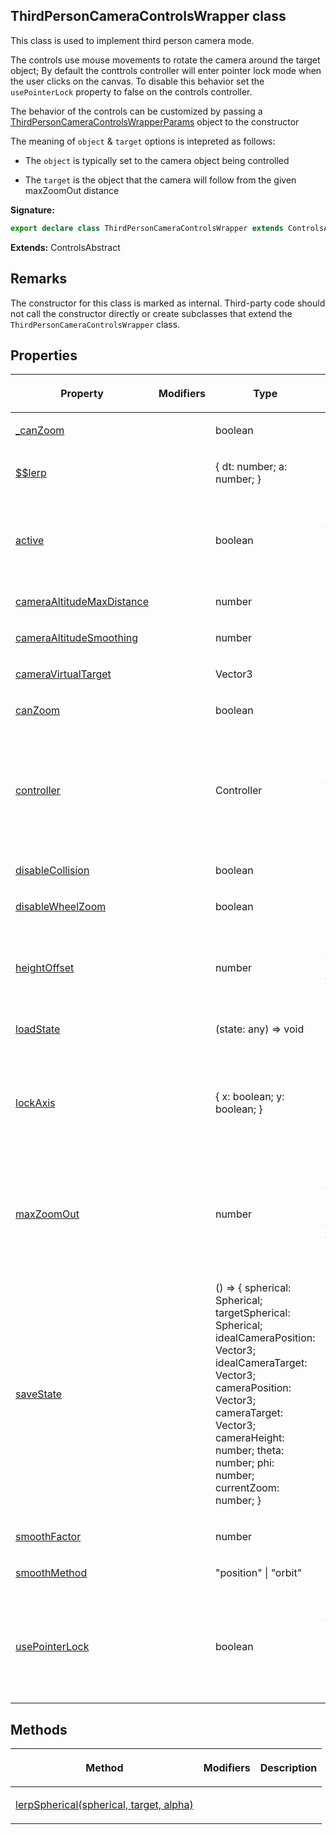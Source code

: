 
## ThirdPersonCameraControlsWrapper class

This class is used to implement third person camera mode.

The controls use mouse movements to rotate the camera around the target object; By default the conttrols controller will enter pointer lock mode when the user clicks on the canvas. To disable this behavior set the `usePointerLock` property to false on the controls controller.

The behavior of the controls can be customized by passing a [ThirdPersonCameraControlsWrapperParams](/reference/thirdpersoncameracontrolswrapperparams.md) object to the constructor

The meaning of `object` &amp; `target` options is intepreted as follows:

- The `object` is typically set to the camera object being controlled

- The `target` is the object that the camera will follow from the given maxZoomOut distance

**Signature:**

```typescript
export declare class ThirdPersonCameraControlsWrapper extends ControlsAbstract 
```
**Extends:** ControlsAbstract

## Remarks

The constructor for this class is marked as internal. Third-party code should not call the constructor directly or create subclasses that extend the `ThirdPersonCameraControlsWrapper` class.

## Properties

<table><thead><tr><th>

Property


</th><th>

Modifiers


</th><th>

Type


</th><th>

Description


</th></tr></thead>
<tbody><tr><td>

[\_canZoom](/reference/thirdpersoncameracontrolswrapper/_canzoom.md)


</td><td>


</td><td>

boolean


</td><td>


</td></tr>
<tr><td>

[$$lerp](/reference/thirdpersoncameracontrolswrapper/__lerp.md)


</td><td>


</td><td>

{ dt: number; a: number; }


</td><td>


</td></tr>
<tr><td>

[active](/reference/thirdpersoncameracontrolswrapper/active.md)


</td><td>


</td><td>

boolean


</td><td>

Returns true if the controls are active, false otherwise


</td></tr>
<tr><td>

[cameraAltitudeMaxDistance](/reference/thirdpersoncameracontrolswrapper/cameraaltitudemaxdistance.md)


</td><td>


</td><td>

number


</td><td>


</td></tr>
<tr><td>

[cameraAltitudeSmoothing](/reference/thirdpersoncameracontrolswrapper/cameraaltitudesmoothing.md)


</td><td>


</td><td>

number


</td><td>


</td></tr>
<tr><td>

[cameraVirtualTarget](/reference/thirdpersoncameracontrolswrapper/cameravirtualtarget.md)


</td><td>


</td><td>

Vector3


</td><td>


</td></tr>
<tr><td>

[canZoom](/reference/thirdpersoncameracontrolswrapper/canzoom.md)


</td><td>


</td><td>

boolean


</td><td>


</td></tr>
<tr><td>

[controller](/reference/thirdpersoncameracontrolswrapper/controller.md)


</td><td>


</td><td>

Controller


</td><td>

The controller used to translate mouse movements into camera rotations


</td></tr>
<tr><td>

[disableCollision](/reference/thirdpersoncameracontrolswrapper/disablecollision.md)


</td><td>


</td><td>

boolean


</td><td>


</td></tr>
<tr><td>

[disableWheelZoom](/reference/thirdpersoncameracontrolswrapper/disablewheelzoom.md)


</td><td>


</td><td>

boolean


</td><td>


</td></tr>
<tr><td>

[heightOffset](/reference/thirdpersoncameracontrolswrapper/heightoffset.md)


</td><td>


</td><td>

number


</td><td>

Represents the vertical offset from the target object


</td></tr>
<tr><td>

[loadState](/reference/thirdpersoncameracontrolswrapper/loadstate.md)


</td><td>


</td><td>

(state: any) =&gt; void


</td><td>


</td></tr>
<tr><td>

[lockAxis](/reference/thirdpersoncameracontrolswrapper/lockaxis.md)


</td><td>


</td><td>

{ x: boolean; y: boolean; }


</td><td>

Used to lock the camera movement on a specific axis


</td></tr>
<tr><td>

[maxZoomOut](/reference/thirdpersoncameracontrolswrapper/maxzoomout.md)


</td><td>


</td><td>

number


</td><td>

Represents the maximum distance from the target object


</td></tr>
<tr><td>

[saveState](/reference/thirdpersoncameracontrolswrapper/savestate.md)


</td><td>


</td><td>

() =&gt; { spherical: Spherical; targetSpherical: Spherical; idealCameraPosition: Vector3; idealCameraTarget: Vector3; cameraPosition: Vector3; cameraTarget: Vector3; cameraHeight: number; theta: number; phi: number; currentZoom: number; }


</td><td>


</td></tr>
<tr><td>

[smoothFactor](/reference/thirdpersoncameracontrolswrapper/smoothfactor.md)


</td><td>


</td><td>

number


</td><td>


</td></tr>
<tr><td>

[smoothMethod](/reference/thirdpersoncameracontrolswrapper/smoothmethod.md)


</td><td>


</td><td>

"position" \| "orbit"


</td><td>


</td></tr>
<tr><td>

[usePointerLock](/reference/thirdpersoncameracontrolswrapper/usepointerlock.md)


</td><td>


</td><td>

boolean


</td><td>

Returns true if the controls are using pointer lock, false otherwise


</td></tr>
</tbody></table>

## Methods

<table><thead><tr><th>

Method


</th><th>

Modifiers


</th><th>

Description


</th></tr></thead>
<tbody><tr><td>

[lerpSpherical(spherical, target, alpha)](/reference/thirdpersoncameracontrolswrapper/lerpspherical.md)


</td><td>


</td><td>


</td></tr>
</tbody></table>

